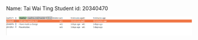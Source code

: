 Name: Tai Wai Ting
Student id: 20340470

![alt text](https://github.com/quantum-order/comp3111-lab/blob/master/comp3111.png)
